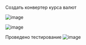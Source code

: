 Создать конвертер курса валют


![image](https://github.com/DubitskiyKirill/Laboratory-work-3-and-4/assets/125906191/923e236b-6d75-46bb-bef5-a27c7a8c91a5)

![image](https://github.com/DubitskiyKirill/Laboratory-work-3/assets/125906191/b3d2fefa-19d0-46f6-8bbf-28e59e268d09)

Проведено тестирование
![image](https://github.com/DubitskiyKirill/Laboratory-work-3/assets/125906191/87360f46-401e-4944-8ead-e5162ed6067a)
